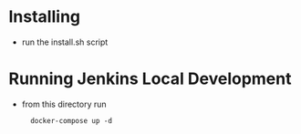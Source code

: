 



# Installing
 - run the install.sh script


# Running Jenkins Local Development
 - from this directory run 
   ```
     docker-compose up -d
   ```